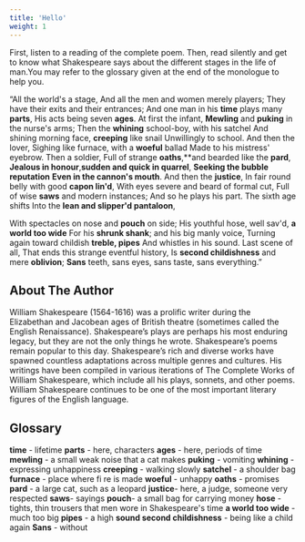 ```yaml
---
title: 'Hello'
weight: 1
---
```


First, listen to a reading of the complete poem. Then, read silently and get to know what Shakespeare says about the different stages in the life of man.You may refer to the glossary given at the end of the monologue to help you.

“All the world's a stage,
And all the men and women merely players;
They have their exits and their entrances;
And one man in his **time** plays many **parts**, 
His acts being seven **ages**. At first the infant,
**Mewling** and **puking** in the nurse's arms;
Then the **whining** school-boy, with his satchel
And shining morning face, **creeping** like snail
Unwillingly to school. And then the lover,
Sighing like furnace, with a **woeful** ballad
Made to his mistress' eyebrow. Then a soldier,
Full of strange **oaths**,**and bearded like the **pard**,
**Jealous in honour**,**sudden and quick in quarrel**,
**Seeking the bubble reputation**
**Even in the cannon's mouth**. And then the **justice**,
In fair round belly with good **capon lin'd**,
With eyes severe and beard of formal cut,
Full of wise **saws** and modern instances;
And so he plays his part. The sixth age shifts
Into the **lean and slipper'd pantaloon**,

With spectacles on nose and **pouch** on side;
His youthful hose, well sav'd, **a world too wide**
For his **shrunk shank**; and his big manly voice,
Turning again toward childish **treble, pipes**
And whistles in his sound. Last scene of all,
That ends this strange eventful history,
Is **second childishness** and mere **oblivion**;
**Sans** teeth, sans eyes, sans taste, sans everything.”

## About The Author 

William Shakespeare (1564-1616) was a prolific writer during the Elizabethan and Jacobean ages of British theatre (sometimes called the English Renaissance). Shakespeare’s plays are perhaps his most enduring legacy, but they are not the only things he wrote. Shakespeare’s poems remain popular to this day. Shakespeare’s rich and diverse works have spawned countless adaptations across multiple genres and cultures. His writings have been compiled in various iterations of The Complete Works of William Shakespeare, which include all his plays, sonnets, and other poems. William Shakespeare continues to be one of the most important literary figures of the English language.

##  Glossary

**time** - lifetime 
**parts** - here, characters 
**ages** - here, periods of time 
**mewling** - a small weak noise that a cat makes 
**puking** - vomiting 
**whining** - expressing unhappiness 
**creeping** - walking slowly 
**satchel** - a shoulder bag 
**furnace** - place where fi re is made 
**woeful** - unhappy 
**oaths** - promises 
**pard** - a large cat, such as a leopard
**justice**- here, a judge, someone very respected 
**saws**- sayings 
**pouch**- a small bag for carrying money 
**hose** - tights, thin trousers that men wore in Shakespeare's time 
**a world too wide** - much too big 
**pipes** - a high 
**sound second childishness** - being like a child again 
**Sans** - without
